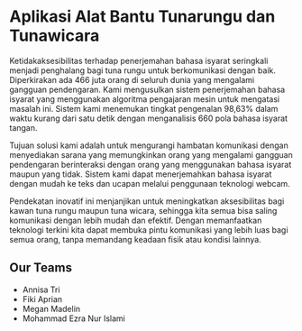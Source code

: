 # Aplikasi Alat Bantu Tunarungu dan Tunawicara

Ketidakaksesibilitas terhadap penerjemahan bahasa isyarat seringkali menjadi penghalang bagi tuna rungu untuk berkomunikasi dengan baik. Diperkirakan ada 466 juta orang di seluruh dunia yang mengalami gangguan pendengaran. Kami mengusulkan sistem penerjemahan bahasa isyarat yang menggunakan algoritma pengajaran mesin untuk mengatasi masalah ini. Sistem kami menemukan tingkat pengenalan 98,63% dalam waktu kurang dari satu detik dengan menganalisis 660 pola bahasa isyarat tangan.

Tujuan solusi kami adalah untuk mengurangi hambatan komunikasi dengan menyediakan sarana yang memungkinkan orang yang mengalami gangguan pendengaran berinteraksi dengan orang yang menggunakan bahasa isyarat maupun yang tidak. Sistem kami dapat menerjemahkan bahasa isyarat dengan mudah ke teks dan ucapan melalui penggunaan teknologi webcam.

Pendekatan inovatif ini menjanjikan untuk meningkatkan aksesibilitas bagi kawan tuna rungu maupun tuna wicara, sehingga kita semua bisa saling komunikasi dengan lebih mudah dan efektif. Dengan memanfaatkan teknologi terkini kita dapat membuka pintu komunikasi yang lebih luas bagi semua orang, tanpa memandang keadaan fisik atau kondisi lainnya.

## Our Teams

- Annisa Tri
- Fiki Aprian
- Megan Madelin
- Mohammad Ezra Nur Islami
